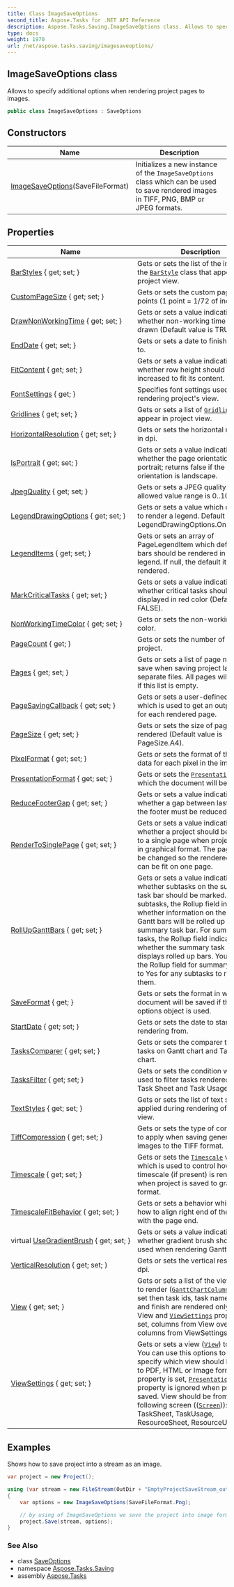 ```yaml
---
title: Class ImageSaveOptions
second_title: Aspose.Tasks for .NET API Reference
description: Aspose.Tasks.Saving.ImageSaveOptions class. Allows to specify additional options when rendering project pages to images
type: docs
weight: 1970
url: /net/aspose.tasks.saving/imagesaveoptions/
---
```

## ImageSaveOptions class

Allows to specify additional options when rendering project pages to images.

```csharp
public class ImageSaveOptions : SaveOptions
```

## Constructors

| Name | Description |
| --- | --- |
| [ImageSaveOptions](imagesaveoptions/)(SaveFileFormat) | Initializes a new instance of the `ImageSaveOptions` class which can be used to save rendered images in TIFF, PNG, BMP or JPEG formats. |

## Properties

| Name | Description |
| --- | --- |
| [BarStyles](../../aspose.tasks.saving/saveoptions/barstyles/) { get; set; } | Gets or sets the list of the instances of the [`BarStyle`](../../aspose.tasks.visualization/barstyle/) class that appear in project view. |
| [CustomPageSize](../../aspose.tasks.saving/saveoptions/custompagesize/) { get; set; } | Gets or sets the custom page size in points (1 point = 1/72 of inch). |
| [DrawNonWorkingTime](../../aspose.tasks.saving/saveoptions/drawnonworkingtime/) { get; set; } | Gets or sets a value indicating whether non-working time should be drawn (Default value is TRUE). |
| [EndDate](../../aspose.tasks.saving/saveoptions/enddate/) { get; set; } | Gets or sets a date to finish rendering to. |
| [FitContent](../../aspose.tasks.saving/saveoptions/fitcontent/) { get; set; } | Gets or sets a value indicating whether row height should be increased to fit its content. |
| [FontSettings](../../aspose.tasks.saving/imagesaveoptions/fontsettings/) { get; } | Specifies font settings used when rendering project's view. |
| [Gridlines](../../aspose.tasks.saving/saveoptions/gridlines/) { get; set; } | Gets or sets a list of [`Gridline`](../../aspose.tasks.visualization/gridline/) that appear in project view. |
| [HorizontalResolution](../../aspose.tasks.saving/imagesaveoptions/horizontalresolution/) { get; set; } | Gets or sets the horizontal resolution in dpi. |
| [IsPortrait](../../aspose.tasks.saving/saveoptions/isportrait/) { get; set; } | Gets or sets a value indicating whether the page orientation is portrait; returns false if the page orientation is landscape. |
| [JpegQuality](../../aspose.tasks.saving/imagesaveoptions/jpegquality/) { get; set; } | Gets or sets a JPEG quality. The allowed value range is 0..100. |
| [LegendDrawingOptions](../../aspose.tasks.saving/saveoptions/legenddrawingoptions/) { get; set; } | Gets or sets a value which define how to render a legend. Default value is LegendDrawingOptions.OnEveryPage. |
| [LegendItems](../../aspose.tasks.saving/saveoptions/legenditems/) { get; set; } | Gets or sets an array of PageLegendItem which define which bars should be rendered in page legend. If null, the default items are rendered. |
| [MarkCriticalTasks](../../aspose.tasks.saving/saveoptions/markcriticaltasks/) { get; set; } | Gets or sets a value indicating whether critical tasks should be displayed in red color (Default value is FALSE). |
| [NonWorkingTimeColor](../../aspose.tasks.saving/saveoptions/nonworkingtimecolor/) { get; set; } | Gets or sets the non-working time color. |
| [PageCount](../../aspose.tasks.saving/saveoptions/pagecount/) { get; } | Gets or sets the number of pages of project. |
| [Pages](../../aspose.tasks.saving/imagesaveoptions/pages/) { get; set; } | Gets or sets a list of page numbers to save when saving project layout to separate files. All pages will be saved if this list is empty. |
| [PageSavingCallback](../../aspose.tasks.saving/imagesaveoptions/pagesavingcallback/) { get; set; } | Gets or sets a user-defined callback which is used to get an output stream for each rendered page. |
| [PageSize](../../aspose.tasks.saving/saveoptions/pagesize/) { get; set; } | Gets or sets the size of page to be rendered (Default value is PageSize.A4). |
| [PixelFormat](../../aspose.tasks.saving/imagesaveoptions/pixelformat/) { get; set; } | Gets or sets the format of the color data for each pixel in the image. |
| [PresentationFormat](../../aspose.tasks.saving/saveoptions/presentationformat/) { get; set; } | Gets or sets the [`PresentationFormat`](../saveoptions/presentationformat/) in which the document will be saved. |
| [ReduceFooterGap](../../aspose.tasks.saving/imagesaveoptions/reducefootergap/) { get; set; } | Gets or sets a value indicating whether a gap between last task and the footer must be reduced. |
| [RenderToSinglePage](../../aspose.tasks.saving/saveoptions/rendertosinglepage/) { get; set; } | Gets or sets a value indicating whether a project should be rendered to a single page when project is saved in graphical format. The page size will be changed so the rendered project can be fit on one page. |
| [RollUpGanttBars](../../aspose.tasks.saving/saveoptions/rollupganttbars/) { get; set; } | Gets or sets a value indicating whether subtasks on the summary task bar should be marked. For subtasks, the Rollup field indicates whether information on the subtask Gantt bars will be rolled up to the summary task bar. For summary tasks, the Rollup field indicates whether the summary task bar displays rolled up bars. You must have the Rollup field for summary tasks set to Yes for any subtasks to roll up to them. |
| [SaveFormat](../../aspose.tasks.saving/simplesaveoptions/saveformat/) { get; } | Gets or sets the format in which the document will be saved if this save options object is used. |
| [StartDate](../../aspose.tasks.saving/saveoptions/startdate/) { get; set; } | Gets or sets the date to start rendering from. |
| [TasksComparer](../../aspose.tasks.saving/simplesaveoptions/taskscomparer/) { get; set; } | Gets or sets the comparer to sort tasks on Gantt chart and Task Sheet chart. |
| [TasksFilter](../../aspose.tasks.saving/simplesaveoptions/tasksfilter/) { get; set; } | Gets or sets the condition which is used to filter tasks rendered on Gantt, Task Sheet and Task Usage charts. |
| [TextStyles](../../aspose.tasks.saving/saveoptions/textstyles/) { get; set; } | Gets or sets the list of text styles that applied during rendering of a project view. |
| [TiffCompression](../../aspose.tasks.saving/imagesaveoptions/tiffcompression/) { get; set; } | Gets or sets the type of compression to apply when saving generated images to the TIFF format. |
| [Timescale](../../aspose.tasks.saving/saveoptions/timescale/) { get; set; } | Gets or sets the [`Timescale`](../saveoptions/timescale/) value which is used to control how timescale (if present) is rendered when project is saved to graphical format. |
| [TimescaleFitBehavior](../../aspose.tasks.saving/saveoptions/timescalefitbehavior/) { get; set; } | Gets or sets a behavior which define how to align right end of the timescale with the page end. |
| virtual [UseGradientBrush](../../aspose.tasks.saving/saveoptions/usegradientbrush/) { get; set; } | Gets or sets a value indicating whether gradient brush should be used when rendering Gantt Chart. |
| [VerticalResolution](../../aspose.tasks.saving/imagesaveoptions/verticalresolution/) { get; set; } | Gets or sets the vertical resolution in dpi. |
| [View](../../aspose.tasks.saving/saveoptions/view/) { get; set; } | Gets or sets a list of the view columns to render ([`GanttChartColumn`](../../aspose.tasks.visualization/ganttchartcolumn/)). If not set then task ids, task names, start and finish are rendered only. If both View and [`ViewSettings`](../saveoptions/viewsettings/) properties are set, columns from View overrides columns from ViewSettings. |
| [ViewSettings](../../aspose.tasks.saving/saveoptions/viewsettings/) { get; set; } | Gets or sets a view ([`View`](../saveoptions/view/)) to render. You can use this options to explicitly specify which view should be saved to PDF, HTML or Image formats. If this property is set, [`PresentationFormat`](../../aspose.tasks.visualization/presentationformat/) property is ignored when project is saved. View should be from one of the following screen (([`Screen`](../../aspose.tasks/view/screen/))): (Gantt, TaskSheet, TaskUsage, ResourceSheet, ResourceUsage) |

## Examples

Shows how to save project into a stream as an image.

```csharp
var project = new Project();

using (var stream = new FileStream(OutDir + "EmptyProjectSaveStream_out.xml", FileMode.Create, FileAccess.Write))
{
    var options = new ImageSaveOptions(SaveFileFormat.Png);

    // by using of ImageSaveOptions we save the project into image format
    project.Save(stream, options);
}
```

### See Also

* class [SaveOptions](../saveoptions/)
* namespace [Aspose.Tasks.Saving](../../aspose.tasks.saving/)
* assembly [Aspose.Tasks](../../)


